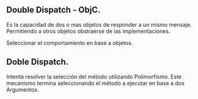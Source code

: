 ## Double Dispatch - ObjC.

Es la capacidad de dos o mas objetos de responder a un mismo mensaje. Permitiendo a otros objetos obstraerse de las implementaciones. 

Seleccionar el comportamiento en base a objetos. 

## Doble Dispatch.

Intenta resolver la selección del método utilizando Polimorfismo. 
Este mecanismo termina seleccionando el método a ejecutar en base a dos Argumentos. 